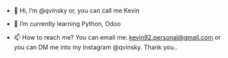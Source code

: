 - 👋 Hi, I’m @qvinsky or, you can call me Kevin
<!-- - 👀 I’m interested in ... -->
- 🌱 I’m currently learning Python, Odoo
<!-- - 💞️ I’m looking to collaborate on ... -->
- 📫 How to reach me? You can email me: kevin92.personal@gmail.com or you can DM me into my Instagram @qvinsky. Thank you..

<!---
qvinsky/qvinsky is a ✨ special ✨ repository because its `README.md` (this file) appears on your GitHub profile.
You can click the Preview link to take a look at your changes.
--->
